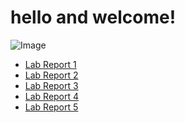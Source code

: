 # hello and welcome!

![Image](https://64.media.tumblr.com/7d5fa05b7787bcb5af28316bbe4f3253/790a75680fb7efb9-d0/s400x600/f9600b9238cb6b3973500fc22c6eaeb3576c69a6.jpg)

* [Lab Report 1](lab-report-1-week-2.html) <br />
* [Lab Report 2](lab-report-2-week-4.html) <br />
* [Lab Report 3](lab-report-3-week-6.html) <br>
* [Lab Report 4](lab-report-4-week-8.html) <br>
* [Lab Report 5](lab-report-5-week-10.html)<br>